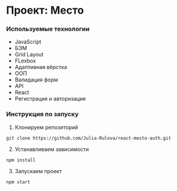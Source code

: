 # Проект: Место

### Используемые технологии

* JavaScript
* БЭМ
* Grid Layout
* FLexbox
* Адаптивная вёрстка
* ООП
* Валидация форм
* API
* React
* Регистрация и авторизация

### Инструкция по запуску

1. Клонируем репозиторий
```
git clone https://github.com/Julia-Rulova/react-mesto-auth.git
```

2. Устанавливаем зависимости
```
npm install
```

3. Запускаем проект
```
npm start
```
